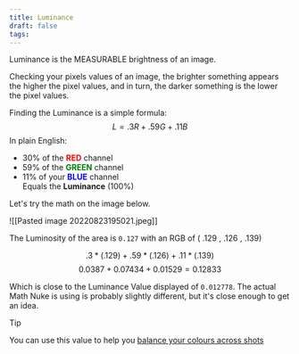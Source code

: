 ```yaml
---
title: Luminance
draft: false
tags:
---
```

Luminance is the MEASURABLE brightness of an image. 

Checking your pixels values of an image, the brighter something appears the higher the pixel values, and in turn, the darker something is the lower the pixel values. 

Finding the Luminance is a simple formula:
$$
L = .3R + .59G + .11B
$$
In plain English: 
- 30% of the **<font style="color:red">RED</font>** channel 
- 59% of the **<font style="color:green">GREEN</font>** channel 
- 11% of your **<font style="color:blue">BLUE</font>** channel<br>
Equals the **Luminance** (100%)

Let's try the math on the image below.

![[Pasted image 20220823195021.jpeg]]

The Luminosity of the area is `0.127` with an RGB of ( .129 , .126 , .139)

$$ 
.3*(.129) + .59*(.126) + .11*(.139)
$$
$$ 0.0387 + 0.07434 + 0.01529 = 0.12833
$$

Which is close to the Luminance Value displayed of `0.012778`.
The actual Math Nuke is using is probably slightly different, but it's close enough to get an idea.

> [!tip] 
>You can use this value to help you [balance your colours across shots](Colour_Balance)
